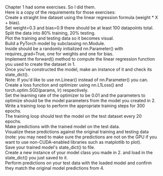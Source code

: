 <p>
Chapter 1 had some exercises. So I did them.<br/>
Here is a copy of the requirements for those exercises:<br/>
Create a straight line dataset using the linear regression formula (weight * X + bias).<br/>
Set weight=0.3 and bias=0.9 there should be at least 100 datapoints total.<br/>
Split the data into 80% training, 20% testing.<br/>
Plot the training and testing data so it becomes visual.<br/>
Build a PyTorch model by subclassing nn.Module.<br/>
Inside should be a randomly initialized nn.Parameter() with requires_grad=True, one for weights and one for bias.<br/>
Implement the forward() method to compute the linear regression function you used to create the dataset in 1.<br/>
Once you've constructed the model, make an instance of it and check its state_dict().<br/>
Note: If you'd like to use nn.Linear() instead of nn.Parameter() you can.<br/>
Create a loss function and optimizer using nn.L1Loss() and torch.optim.SGD(params, lr) respectively.<br/>
Set the learning rate of the optimizer to be 0.01 and the parameters to optimize should be the model parameters from the model you created in 2.<br/>
Write a training loop to perform the appropriate training steps for 300 epochs.<br/>
The training loop should test the model on the test dataset every 20 epochs.<br/>
Make predictions with the trained model on the test data.<br/>
Visualize these predictions against the original training and testing data (note: you may need to make sure the predictions are not on the GPU if you want to use non-CUDA-enabled libraries such as matplotlib to plot).<br/>
Save your trained model's state_dict() to file.<br/>
Create a new instance of your model class you made in 2. and load in the state_dict() you just saved to it.<br/>
Perform predictions on your test data with the loaded model and confirm they match the original model predictions from 4.<br/>
</p>
